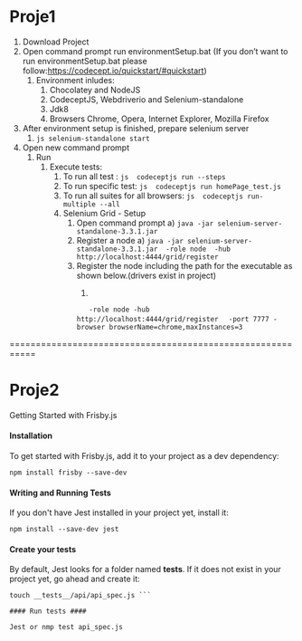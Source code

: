 
# Proje1 #
 1. Download Project
 2. Open command prompt run environmentSetup.bat (If you don’t want to run environmentSetup.bat 
please follow:https://codecept.io/quickstart/#quickstart)
    1. Environment inludes:
        1. Chocolatey and NodeJS
        2. CodeceptJS, Webdriverio and Selenium-standalone
        3. Jdk8
        4. Browsers Chrome, Opera, Internet Explorer, Mozilla Firefox
3. After environment setup is finished, prepare selenium server 
     1. ```js selenium-standalone start ```
4. Open new command prompt
     1. Run 
        1. Execute tests:
             1. To run all test : ```js  codeceptjs run --steps     ```
             2. To run specific test: ```js  codeceptjs run homePage_test.js     ```
             3. To run all suites for all browsers: ```js  codeceptjs run-multiple --all  ```
             4. Selenium Grid - Setup
                  1. Open command prompt 
                       a) ``` java -jar selenium-server-standalone-3.3.1.jar     ```
                  2. Register a node
                       a) ``` java -jar selenium-server-standalone-3.3.1.jar  -role node 
                       -hub http://localhost:4444/grid/register   ```
                  3. Register the node including the path for the executable as shown below.(drivers exist in project)
                        1. ``` Java  -Dwebdriver.chrome.driver=..\…\chromedriver.exe -jar selenium-server-standalone-3.3.1.jar 
                       ```    -role node -hub http://localhost:4444/grid/register ``` 
                        ```   -port 7777 -browser browserName=chrome,maxInstances=3 ``` 

===========================================================

# Proje2 #

Getting Started with Frisby.js

#### Installation ####

To get started with Frisby.js, add it to your project as a dev dependency:

```npm install frisby --save-dev```

#### Writing and Running Tests ####
If you don't have Jest installed in your project yet, install it:

```npm install --save-dev jest```

#### Create your tests ####
By default, Jest looks for a folder named __tests__. If it does not exist in your project yet, go ahead and create it:
```mkdir -p __tests__/api
touch __tests__/api/api_spec.js ```

#### Run tests ####

Jest or nmp test api_spec.js


